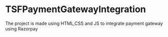 # TSFPaymentGatewayIntegration
The project is made using HTML,CSS and JS to integrate payment gateway using Razorpay
